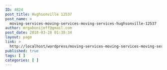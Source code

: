 ```yaml
---
ID: 4824
post_title: Hughsonville 12537
post_name: >
  moving-services-moving-services-moving-services-hughsonville-12537
author: mrgabonijeff@gmail.com
post_date: 2018-03-28 01:38:34
layout: page
link: >
  http://localhost/wordpress/moving-services-moving-services-moving-services-hughsonville-12537/
published: true
tags: [ ]
categories: [ ]
---
```

